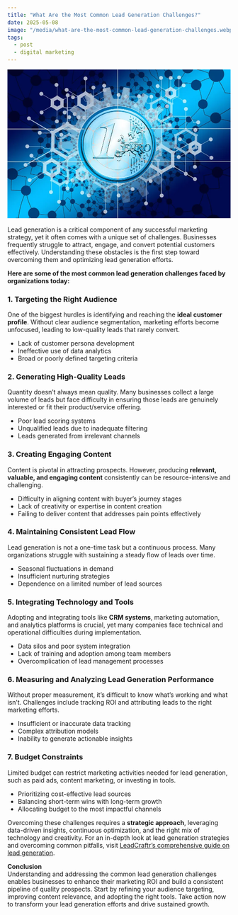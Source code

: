 ```yaml
---
title: "What Are the Most Common Lead Generation Challenges?"
date: 2025-05-08
image: "/media/what-are-the-most-common-lead-generation-challenges.webp"
tags:
  - post
  - digital marketing
---
```


![What Are the Most Common Lead Generation Challenges?](/media/what-are-the-most-common-lead-generation-challenges.webp)

Lead generation is a critical component of any successful marketing strategy, yet it often comes with a unique set of challenges. Businesses frequently struggle to attract, engage, and convert potential customers effectively. Understanding these obstacles is the first step toward overcoming them and optimizing lead generation efforts.

**Here are some of the most common lead generation challenges faced by organizations today:**

### 1. Targeting the Right Audience  
One of the biggest hurdles is identifying and reaching the **ideal customer profile**. Without clear audience segmentation, marketing efforts become unfocused, leading to low-quality leads that rarely convert.

- Lack of customer persona development
- Ineffective use of data analytics  
- Broad or poorly defined targeting criteria  

### 2. Generating High-Quality Leads  
Quantity doesn’t always mean quality. Many businesses collect a large volume of leads but face difficulty in ensuring those leads are genuinely interested or fit their product/service offering.

- Poor lead scoring systems  
- Unqualified leads due to inadequate filtering  
- Leads generated from irrelevant channels  

### 3. Creating Engaging Content  
Content is pivotal in attracting prospects. However, producing **relevant, valuable, and engaging content** consistently can be resource-intensive and challenging.

- Difficulty in aligning content with buyer’s journey stages  
- Lack of creativity or expertise in content creation  
- Failing to deliver content that addresses pain points effectively  

### 4. Maintaining Consistent Lead Flow  
Lead generation is not a one-time task but a continuous process. Many organizations struggle with sustaining a steady flow of leads over time.

- Seasonal fluctuations in demand  
- Insufficient nurturing strategies  
- Dependence on a limited number of lead sources  

### 5. Integrating Technology and Tools  
Adopting and integrating tools like **CRM systems**, marketing automation, and analytics platforms is crucial, yet many companies face technical and operational difficulties during implementation.

- Data silos and poor system integration  
- Lack of training and adoption among team members  
- Overcomplication of lead management processes  

### 6. Measuring and Analyzing Lead Generation Performance  
Without proper measurement, it’s difficult to know what’s working and what isn’t. Challenges include tracking ROI and attributing leads to the right marketing efforts.

- Insufficient or inaccurate data tracking  
- Complex attribution models  
- Inability to generate actionable insights  

### 7. Budget Constraints  
Limited budget can restrict marketing activities needed for lead generation, such as paid ads, content marketing, or investing in tools.

- Prioritizing cost-effective lead sources  
- Balancing short-term wins with long-term growth  
- Allocating budget to the most impactful channels  

Overcoming these challenges requires a **strategic approach**, leveraging data-driven insights, continuous optimization, and the right mix of technology and creativity. For an in-depth look at lead generation strategies and overcoming common pitfalls, visit [LeadCraftr’s comprehensive guide on lead generation](https://leadcraftr.com/posts/lead-generation/).

**Conclusion**  
Understanding and addressing the common lead generation challenges enables businesses to enhance their marketing ROI and build a consistent pipeline of quality prospects. Start by refining your audience targeting, improving content relevance, and adopting the right tools. Take action now to transform your lead generation efforts and drive sustained growth.
